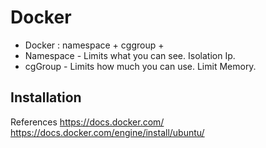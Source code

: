 # Docker
- Docker : namespace + cggroup + 
- Namespace - Limits what you can see. Isolation Ip.
- cgGroup - Limits how much you can use. Limit Memory.

## Installation
References
https://docs.docker.com/
https://docs.docker.com/engine/install/ubuntu/


